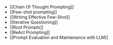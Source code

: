 - [[Chain Of Thought Prompting]]
- [[Few-shot prompting]]
- [[Writing Effective Few-Shot]]
- [[Iterative Questioning]]
- [[Root Prompts]]
- [[ReAct Prompting]]
- [[Prompt Evaluation and Maintenance with LLM]]